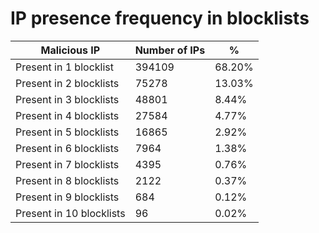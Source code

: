 # IP presence frequency in blocklists
| Malicious IP | Number of IPs | % |
|----|----|----|
| Present in 1 blocklist | 394109 | 68.20% |
| Present in 2 blocklists | 75278 | 13.03% |
| Present in 3 blocklists | 48801 | 8.44% |
| Present in 4 blocklists | 27584 | 4.77% |
| Present in 5 blocklists | 16865 | 2.92% |
| Present in 6 blocklists | 7964 | 1.38% |
| Present in 7 blocklists | 4395 | 0.76% |
| Present in 8 blocklists | 2122 | 0.37% |
| Present in 9 blocklists | 684 | 0.12% |
| Present in 10 blocklists | 96 | 0.02% |
